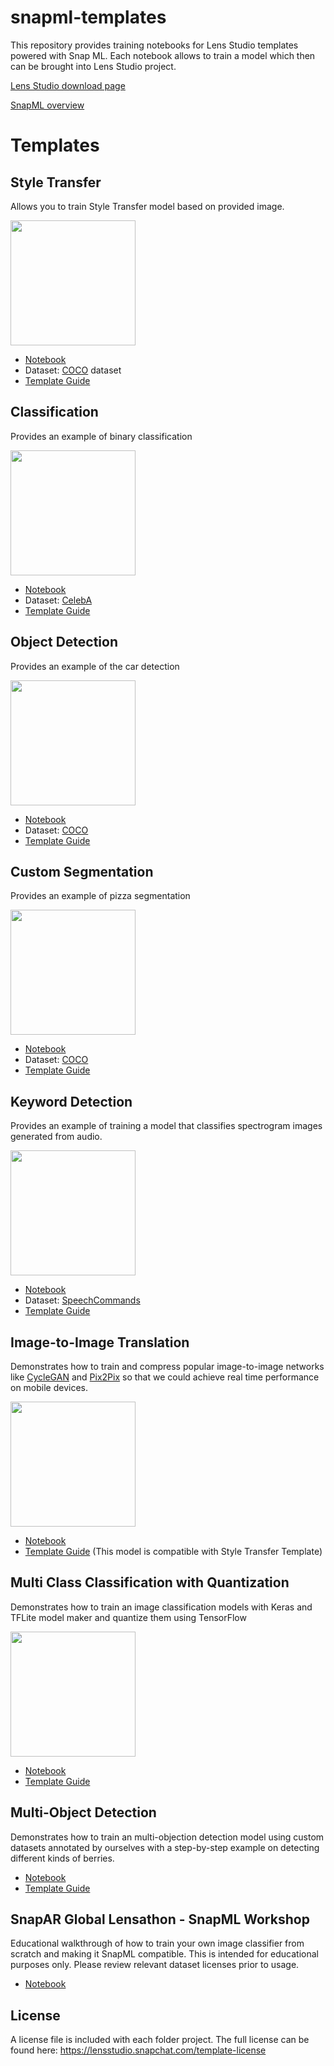 # snapml-templates
This repository provides training notebooks for Lens Studio templates powered with Snap ML.
Each notebook allows to train a model which then can be brought into Lens Studio project.

[Lens Studio download page](https://lensstudio.snapchat.com/download/)

[SnapML overview](https://lensstudio.snapchat.com/guides/machine-learning/)

# Templates 

## Style Transfer
Allows you to train Style Transfer model based on provided image. 

<img src="https://user-images.githubusercontent.com/84346153/150581229-c4aa60d6-f371-4919-9372-0f421a9476a3.gif" width="200">

- [Notebook](https://github.com/Snapchat/snapml-templates/blob/main/Style%20Transfer/style_transfer.ipynb)
- Dataset: [COCO](http://cocodataset.org/#explore) dataset
- [Template Guide](https://lensstudio.snapchat.com/templates/ml/style-transfer/)

## Classification
Provides an example of binary classification 

<img src="https://user-images.githubusercontent.com/84346153/150581048-13e05812-04ee-44a8-96a6-2f1446243175.gif" width="200">

- [Notebook](https://github.com/Snapchat/snapml-templates/blob/main/Classification/eyeglasses_classification.ipynb)
- Dataset: [CelebA](https://drive.google.com/drive/folders/0B7EVK8r0v71pWEZsZE9oNnFzTm8)
- [Template Guide](https://lensstudio.snapchat.com/templates/ml/classification/)

## Object Detection 
Provides an example of the car detection  

<img src="https://user-images.githubusercontent.com/84346153/150581045-40e01183-334c-4631-8115-70b4a0b2c7c3.gif" width="200">

- [Notebook](https://github.com/Snapchat/snapml-templates/blob/main/Object%20Detection/object_detection.ipynb)
- Dataset: [COCO](http://cocodataset.org/#explore)
- [Template Guide](https://lensstudio.snapchat.com/templates/ml/object-detection/)

## Custom Segmentation 
Provides an example of pizza segmentation  

<img src="https://user-images.githubusercontent.com/84346153/150581035-bde72638-c804-447d-b9ac-f678bc6f26a1.gif" width="200">

- [Notebook](https://github.com/Snapchat/snapml-templates/blob/main/Custom%20Segmentation/segmentation_training.ipynb)
- Dataset: [COCO](http://cocodataset.org/#explore)
- [Template Guide](https://lensstudio.snapchat.com/templates/ml/custom-segmentation/)

## Keyword Detection 
Provides an example of training a model that classifies spectrogram images generated from audio.

<img src="https://user-images.githubusercontent.com/84346153/150581018-e4395543-8685-4d54-a351-a0eb0813cc27.gif" width="200">

- [Notebook](https://github.com/Snapchat/snapml-templates/blob/main/Keyword%20Detection/Keyword_Detection.ipynb)
- Dataset: [SpeechCommands](https://arxiv.org/abs/1804.03209)
- [Template Guide](https://lensstudio.snapchat.com/templates/audio/keyword-detection/)

## Image-to-Image Translation
Demonstrates how to train and compress popular image-to-image networks like [CycleGAN](https://junyanz.github.io/CycleGAN/) and [Pix2Pix](https://phillipi.github.io/pix2pix/) so that we could achieve real time performance on mobile devices. 

<img src="https://user-images.githubusercontent.com/84346153/150579553-1b48de31-1fb2-47a7-93fb-7a3dd4369870.gif" width="200">

- [Notebook](https://github.com/Snapchat/snapml-templates/blob/main/Image-to-Image%20Translation/Image_to_Image_translation_with_GAN_Compression.ipynb)
- [Template Guide](https://lensstudio.snapchat.com/templates/ml/style-transfer/) (This model is compatible with Style Transfer Template)

## Multi Class Classification with Quantization
Demonstrates how to train an image classification models with Keras and TFLite model maker and quantize them using TensorFlow

<img src="https://user-images.githubusercontent.com/84346153/164765465-8ec22c64-e134-4cb6-903f-57e5c55b4c71.gif" width="200">


- [Notebook](https://github.com/Snapchat/snapml-templates/blob/main/Quantization%20With%20TFLite/classification_and_quantization_with_tflite.ipynb)
- [Template Guide](https://docs.snap.com/lens-studio/references/templates/ml/multi-class-classification)

## Multi-Object Detection
Demonstrates how to train an multi-objection detection model using custom datasets annotated by ourselves with a step-by-step example on detecting different kinds of berries.

- [Notebook](https://github.com/Snapchat/snapml-templates/blob/main/Multi-Object%20Detection/Multi-Object%20Detection.ipynb)
- [Template Guide](https://user-images.githubusercontent.com/81824886/201994004-982822bc-2b06-43fe-a227-a18538545d43.gif)

## SnapAR Global Lensathon - SnapML Workshop
Educational walkthrough of how to train your own image classifier from scratch and making it SnapML compatible. This is intended for educational purposes only. Please review relevant dataset licenses prior to usage.

- [Notebook](https://github.com/Snapchat/snapml-templates/blob/9a2b3b6e4aaa93e3a8d39f0322fdcc0a3e4fe622/SnapAR%20Global%20Lensathon%20-%20SnapML%20Workshop/%5BSnap_AR_Lensathon%5D_SnapML_Image_Classification_Tutorial.ipynb)

## License
A license file is included with each folder project. The full license can be found here: https://lensstudio.snapchat.com/template-license
